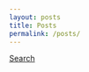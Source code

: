 ```yaml
---
layout: posts
title: Posts
permalink: /posts/
---
```


<a href="/search/" class="btn btn--primary">Search</a>
